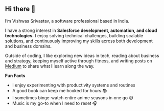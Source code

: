 ## Hi there 👋

I’m Vishwas Srivastav, a software professional based in India.

I have a strong interest in **Salesforce development, automation, and cloud technologies.** I enjoy solving technical challenges, building scalable solutions, and continuously improving my skills across both development and business domains.

Outside of coding, I like exploring new ideas in tech, reading about business and strategy, keeping myself active through fitness, and writing posts on [Medium](https://medium.com/@vishwaas) to share what I learn along the way.

**Fun Facts**

- I enjoy experimenting with productivity systems and routines
- A good book can keep me hooked for hours 📚
- I sometimes binge-watch entire anime seasons in one go 😅
- Music is my go-to when I need to reset 🎧
